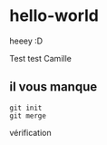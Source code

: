 # hello-world
heeey :D 

Test test Camille


## il vous manque

    git init
    git merge



vérification

